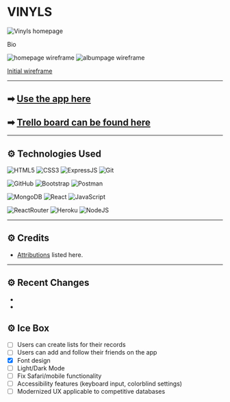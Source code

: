 # VINYLS

![Vinyls homepage]()

Bio

  ![homepage wireframe](https://i.imgur.com/Tnhg3sV.png)
  ![albumpage wireframe](https://i.imgur.com/BP7TUFr.png)

<!-- <img src="https://i.imgur.com/Tnhg3sV.png" width="350">
<img src="https://i.imgur.com/VvhJO6W.png" width="350">

<img src="https://i.imgur.com/BP7TUFr.png" width="350">
<img src="https://i.imgur.com/6BoVwJw.png" width="350"> -->

[Initial wireframe](https://whimsical.com/unit3-vinyls-6zyZNh3iqyYjLDyb22qC8Q)

---

## ➡ [Use the app here]()

## ➡ [Trello board can be found here](https://trello.com/b/N3n1ROPA/unit-3-propsal)

---

## ⚙ Technologies Used 

  ![HTML5](https://img.shields.io/badge/-HTML5-white?style=for-the-badge&logo=html5)
  ![CSS3](https://img.shields.io/badge/-CSS3-white?style=for-the-badge&logo=css3&logoColor=1572B6)
  ![ExpressJS](https://img.shields.io/badge/-Express-white?style=for-the-badge&for-the-badge&logo=Express&logoColor=black)
  ![Git](https://img.shields.io/badge/-Git-white?style=for-the-badge&logo=git)

  ![GitHub](https://img.shields.io/badge/-GitHub-white?style=for-the-badge&logo=github&logoColor=black)
  ![Bootstrap](https://img.shields.io/badge/-Bootstrap-white?style=for-the-badge&logo=bootstrap)
  ![Postman](https://img.shields.io/badge/Postman-white?style=for-the-badge&logo=postman)
  
  ![MongoDB](https://img.shields.io/badge/-MongoDB-white?style=for-the-badge&logo=mongodb) 
  ![React](https://img.shields.io/badge/-React-white?style=for-the-badge&logo=React&logoColor=blue)
  ![JavaScript](https://img.shields.io/badge/-JavaScript-white?style=for-the-badge&logo=javascript&logoColor=black)

  ![ReactRouter](https://img.shields.io/badge/-React_Router-white?style=for-the-badge&for-the-badge&logo=react-router)
  ![Heroku](https://img.shields.io/badge/-Heroku-white?style=for-the-badge&logo=heroku&logoColor=black)
  ![NodeJS](https://img.shields.io/badge/-Node.JS-white?style=for-the-badge&logo=Node.js)
  
---

## ⚙ Credits 

- [Attributions]() listed here.

---

## ⚙ Recent Changes 

- 
- 

## ⚙ Ice Box 

- [ ] Users can create lists for their records
- [ ] Users can add and follow their friends on the app
- [x] Font design
- [ ] Light/Dark Mode
- [ ] Fix Safari/mobile functionality
- [ ] Accessibility features (keyboard input, colorblind settings)
- [ ] Modernized UX applicable to competitive databases